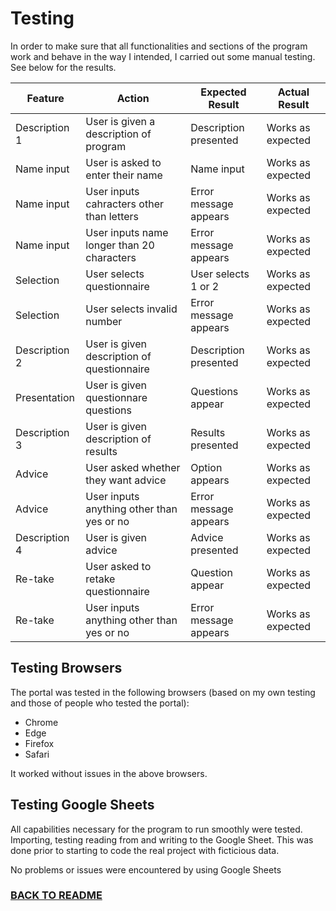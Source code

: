 # Testing

In order to make sure that all functionalities and sections of the program work and behave in the way I intended, I carried out some manual testing. See below for the results.


| **Feature**   | **Action**                    | **Expected Result**          | **Actual Result** |
| ------------- | ----------------------------- | ---------------------------- | ----------------- |
| Description 1 | User is given a description of program | Description presented | Works as expected |
| Name input | User is asked to enter their name | Name input| Works as expected | 
| Name input | User inputs cahracters other than letters | Error message appears | Works as expected | 
| Name input | User inputs name longer than 20 characters | Error message appears | Works as expected | 
| Selection | User selects questionnaire | User selects 1 or 2 | Works as expected | 
| Selection | User selects invalid number | Error message appears | Works as expected | 
| Description 2 | User is given description of questionnaire | Description presented | Works as expected |
| Presentation | User is given questionnare questions | Questions appear | Works as expected | 
| Description 3 | User is given description of results | Results presented | Works as expected |
| Advice | User asked whether they want advice | Option appears | Works as expected | 
| Advice | User inputs anything other than yes or no | Error message appears | Works as expected |
| Description 4 | User is given advice | Advice presented | Works as expected |
| Re-take | User asked to retake questionnaire | Question appear | Works as expected | 
| Re-take | User inputs anything other than yes or no | Error message appears | Works as expected |


## Testing Browsers
The portal was tested in the following browsers (based on my own testing and those of people who tested the portal):

- Chrome
- Edge
- Firefox
- Safari

It worked without issues in the above browsers.


## Testing Google Sheets

All capabilities necessary for the program to run smoothly were tested. Importing, testing reading from and writing to the Google Sheet. 
This was done prior to starting to code the real project with ficticious data.

No problems or issues were encountered by using Google Sheets


### [BACK TO README](https://github.com/davidelan/psychology-test/blob/main/README.md)


